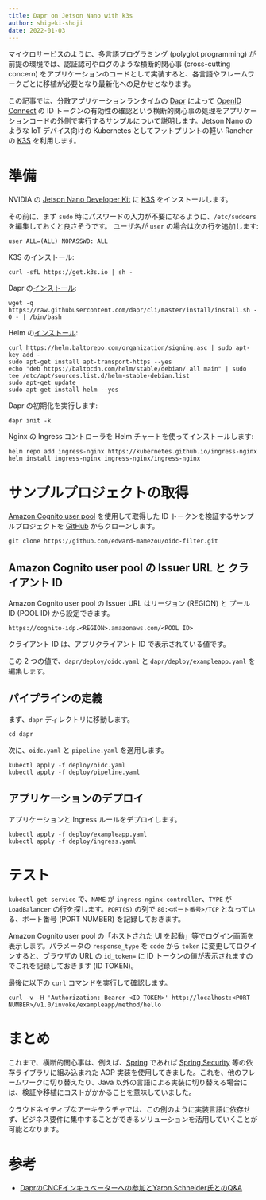 ```yaml
---
title: Dapr on Jetson Nano with k3s 
author: shigeki-shoji
date: 2022-01-03
---
```


マイクロサービスのように、多言語プログラミング (polyglot programming) が前提の環境では、認証認可やログのような横断的関心事 (cross-cutting concern) をアプリケーションのコードとして実装すると、各言語やフレームワークごとに移植が必要となり最新化への足かせとなります。

この記事では、分散アプリケーションランタイムの [Dapr](https://dapr.io/) によって [OpenID Connect](https://openid.net/connect/) の ID トークンの有効性の確認という横断的関心事の処理をアプリケーションコードの外側で実行するサンプルについて説明します。Jetson Nano のような IoT デバイス向けの Kubernetes としてフットプリントの軽い Rancher の [K3S](https://k3s.io/) を利用します。

# 準備

NVIDIA の [Jetson Nano Developer Kit](https://developer.nvidia.com/embedded/jetson-nano-developer-kit) に [K3S](https://k3s.io/) をインストールします。

その前に、まず `sudo` 時にパスワードの入力が不要になるように、`/etc/sudoers` を編集しておくと良さそうです。 ユーザ名が `user` の場合は次の行を追加します:

```shell
user ALL=(ALL) NOPASSWD: ALL
```

K3S のインストール:

```shell
curl -sfL https://get.k3s.io | sh -
```

Dapr の[インストール](https://docs.dapr.io/getting-started/install-dapr-cli/):

```shell
wget -q https://raw.githubusercontent.com/dapr/cli/master/install/install.sh -O - | /bin/bash
```

Helm の[インストール](https://helm.sh/ja/docs/intro/install/):

```shell
curl https://helm.baltorepo.com/organization/signing.asc | sudo apt-key add -
sudo apt-get install apt-transport-https --yes
echo "deb https://baltocdn.com/helm/stable/debian/ all main" | sudo tee /etc/apt/sources.list.d/helm-stable-debian.list
sudo apt-get update
sudo apt-get install helm --yes
```

Dapr の初期化を実行します:

```shell
dapr init -k
```

Nginx の Ingress コントローラを Helm チャートを使ってインストールします:

```shell
helm repo add ingress-nginx https://kubernetes.github.io/ingress-nginx
helm install ingress-nginx ingress-nginx/ingress-nginx
```

# サンプルプロジェクトの取得

[Amazon Cognito user pool](https://aws.amazon.com/jp/cognito/) を使用して取得した ID トークンを検証するサンプルプロジェクトを [GitHub](https://github.com/edward-mamezou/oidc-filter) からクローンします。

```shell
git clone https://github.com/edward-mamezou/oidc-filter.git
```

## Amazon Cognito user pool の Issuer URL と クライアント ID

Amazon Cognito user pool の Issuer URL はリージョン (REGION) と プール ID (POOL ID) から設定できます。

```shell
https://cognito-idp.<REGION>.amazonaws.com/<POOL ID>
```

クライアント ID は、アプリクライアント ID で表示されている値です。

この 2 つの値で、`dapr/deploy/oidc.yaml` と `dapr/deploy/exampleapp.yaml` を編集します。

## パイプラインの定義

まず、`dapr` ディレクトリに移動します。

```shell
cd dapr
```

次に、`oidc.yaml` と `pipeline.yaml` を適用します。

```shell
kubectl apply -f deploy/oidc.yaml
kubectl apply -f deploy/pipeline.yaml
```

## アプリケーションのデプロイ

アプリケーションと Ingress ルールをデプロイします。

```shell
kubectl apply -f deploy/exampleapp.yaml
kubectl apply -f deploy/ingress.yaml
```

# テスト

`kubectl get service` で、`NAME` が `ingress-nginx-controller`、`TYPE` が `LoadBalancer` の行を探します。`PORT(S)` の列で `80:<ポート番号>/TCP` となっている、ポート番号 (PORT NUMBER) を記録しておきます。

Amazon Cognito user pool の「ホストされた UI を起動」等でログイン画面を表示します。パラメータの `response_type` を `code` から `token` に変更してログインすると、ブラウザの URL の `id_token=` に ID トークンの値が表示されますのでこれを記録しておきます (ID TOKEN)。

最後に以下の `curl` コマンドを実行して確認します。

```shell
curl -v -H 'Authorization: Bearer <ID TOKEN>' http://localhost:<PORT NUMBER>/v1.0/invoke/exampleapp/method/hello
```

# まとめ

これまで、横断的関心事は、例えば、[Spring](https://spring.io/) であれば [Spring Security](https://spring.io/projects/spring-security) 等の依存ライブラリに組み込まれた AOP 実装を使用してきました。これを、他のフレームワークに切り替えたり、Java 以外の言語による実装に切り替える場合には、検証や移植にコストがかかることを意味していました。

クラウドネイティブなアーキテクチャでは、この例のように実装言語に依存せず、ビジネス要件に集中することができるソリューションを活用していくことが可能となります。

# 参考

* [DaprのCNCFインキュベーターへの参加とYaron Schneider氏とのQ&A](https://www.infoq.com/jp/news/2021/11/dapr-joins-cncf/)
